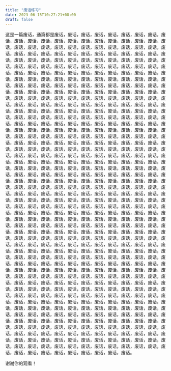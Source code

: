 ```yaml
---
title: "废话练习"
date: 2023-06-15T10:27:21+08:00
draft: false
---
```


这是一篇废话，通篇都是废话，废话，废话，废话，废话，废话，废话，废话，废话，废话，废话，废话，废话，废话，废话，废话，废话，废话，废话，废话，废话，废话，废话，废话，废话，废话，废话，废话，废话，废话，废话，废话，废话，废话，废话，废话，废话，废话，废话，废话，废话，废话，废话，废话，废话，废话，废话，废话，废话，废话，废话，废话，废话，废话，废话，废话，废话，废话，废话，废话，废话，废话，废话，废话，废话，废话，废话，废话，废话，废话，废话，废话，废话，废话，废话，废话，废话，废话，废话，废话，废话，废话，废话，废话，废话，废话，废话，废话，废话，废话，废话，废话，废话，废话，废话，废话，废话，废话，废话，废话，废话，废话，废话，废话，废话，废话，废话，废话，废话，废话，废话，废话，废话，废话，废话，废话，废话，废话，废话，废话，废话，废话，废话，废话，废话，废话，废话，废话，废话，废话，废话，废话，废话，废话，废话，废话，废话，废话，废话，废话，废话，废话，废话，废话，废话，废话，废话，废话，废话，废话，废话，废话，废话，废话，废话，废话，废话，废话，废话，废话，废话，废话，废话，废话，废话，废话，废话，废话，废话，废话，废话，废话，废话，废话，废话，废话，废话，废话，废话，废话，废话，废话，废话，废话，废话，废话，废话，废话，废话，废话，废话，废话，废话，废话，废话，废话，废话，废话，废话，废话，废话，废话，废话，废话，废话，废话，废话，废话，废话，废话，废话，废话，废话，废话，废话，废话，废话，废话，废话，废话，废话，废话，废话，废话，废话，废话，废话，废话，废话，废话，废话，废话，废话，废话，废话，废话，废话，废话，废话，废话，废话，废话，废话，废话，废话，废话，废话，废话，废话，废话，废话，废话，废话，废话，废话，废话，废话，废话，废话，废话，废话，废话，废话，废话，废话，废话，废话，废话，废话，废话，废话，废话，废话，废话，废话，废话，废话，废话，废话，废话，废话，废话，废话，废话，废话，废话，废话，废话，废话，废话，废话，废话，废话，废话，废话，废话，废话，废话，废话，废话，废话，废话，废话，废话，废话，废话，废话，废话，废话，废话，废话，废话，废话，废话，废话，废话，废话，废话，废话，废话，废话，废话，废话，废话，废话，废话，废话，废话，废话，废话，废话，废话，废话，废话，废话，废话，废话，废话，废话，废话，废话，废话，废话，废话，废话，废话，废话，废话，废话，废话，废话，废话，废话，废话，废话，废话，废话，废话，废话，废话，废话，废话，废话，废话，废话，废话，废话，废话，废话，废话，废话，废话，废话，废话，废话，废话，废话，废话，废话，废话，废话，废话，废话，废话，废话，废话，废话，废话，废话，废话，废话，废话，废话，废话，废话，废话，废话，废话，废话，废话，废话，废话，废话，废话，废话，废话，废话，废话，废话，废话，废话，废话，废话，废话，废话，废话，废话，废话，废话，废话，废话，废话，废话，废话，废话，废话，废话，废话，废话，废话，废话，废话，废话，废话，废话，废话，废话，废话，废话，废话，废话，废话，废话，废话，废话，废话，废话，废话，废话，废话，废话，废话，废话，废话，废话，废话，废话，废话，废话，废话，废话，废话，废话，废话，废话，废话，废话，废话，废话，废话，废话，废话，废话，废话，废话，废话，废话，废话，废话，废话，废话，废话，废话，废话，废话，废话，废话，废话，废话，废话，废话，废话，废话，废话，废话，废话，废话，废话，废话，废话，废话，废话，废话，废话，废话，废话，废话，废话，废话，废话，废话，废话，废话，废话，废话，废话，废话，废话，废话，废话，废话，废话，废话，废话，废话，废话，废话，废话，废话，废话，废话，废话，废话，废话，废话，废话，废话，废话，废话，废话，废话，废话，废话，废话，废话，废话，废话，废话，废话，废话，废话，废话，废话，废话，废话，废话，废话，废话，废话，废话，废话，废话，废话，废话，废话，废话，废话，废话，废话，废话，废话，废话，废话，废话，废话，废话，废话，废话，废话，废话，废话，废话，废话，废话，废话，废话，废话，废话，废话，废话，废话，废话，废话，废话，废话，废话，废话，废话，废话，废话，废话，废话，废话，废话，废话，废话。

谢谢你的观看！